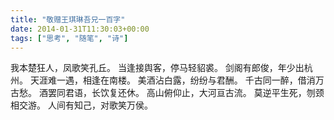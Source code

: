 ```yaml
---
title: "敬赠王琪琳吾兄一百字"
date: 2014-01-31T11:30:03+00:00
tags: ["思考", "随笔", "诗"]
---
```


我本楚狂人，凤歌笑孔丘。 当逢接舆客，停马轻貂裘。 剑阁有郎俊，年少出杭州。 天涯难一遇，相逢在南楼。 美酒沾白露，纷纷与君酬。 千古同一醉，借消万古愁。 酒罢同君语，长饮复还休。 高山俯仰止，大河亘古流。 莫逆平生死，刎颈相交游。 人间有知己，对歌笑万侯。
